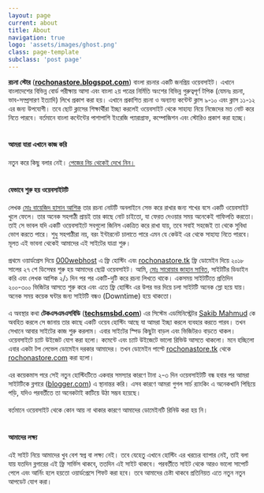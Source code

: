```yaml
---
layout: page
current: about
title: About
navigation: true
logo: 'assets/images/ghost.png'
class: page-template
subclass: 'post page'
---
```



<b>রচনা স্টোর</b> (<b><a href="http://rochonastore.blogspot.com/">rochonastore.blogspot.com</a></b>) বাংলা রচনার একটি জনপ্রিয় ওয়েবসাইট। এখানে বাংলাদেশের বিভিন্ন বোর্ড পরীক্ষায় আসা এবং বাংলা ২য় পত্রের নির্মিতি অংশের বিভিন্ন গুরুত্বপূর্ণ টপিক (যেমনঃ রচনা, ভাব-সম্প্রসারণ ইত্যাদি) লিখে প্রকাশ করা হয়। এখানে প্রকাশিত রচনা ও অন্যান্য কন্টেন্ট ক্লাস ৯-১০ এবং ক্লাস ১১-১২ এর জন্য উপযোগী। তবে ছোট ক্লাসের শিক্ষার্থীরা ইচ্ছা করলেই ওয়েবসাইট থেকে সাহায্য নিয়ে নিজেদের মত নোট করে নিতে পারবে। বর্তমানে বাংলা কন্টেন্টের পাশাপাশি ইংরেজি প্যারাগ্রাফ, কম্পোজিশন এবং স্টোরিও প্রকাশ করা হচ্ছে।<br>
<br>
<h4 style="text-align: left;">
আমরা যারা এখানে কাজ করি</h4>
নতুন করে কিছু বলার নেই। <a href="#authors">পেজের নিচ থেকেই দেখে নিন।</a><br>
<br>
<h4 style="text-align: left;">
যেভাবে শুরু হয় ওয়েবসাইটটি</h4>
লেখক <a href="https://www.blogger.com/profile/15724586885028678604" rel="nofollow" target="_blank">মোঃ বায়েজিদ হাসান আশিক</a> তার রচনা নোটটি অনলাইনে সেভ করে রাখার জন্য শখের বসে একটি ওয়েবসাইট খুলে ফেলে। তার অনেক সহপাঠী প্রায়ই তার কাছে নোট চাইতো, যা ফেরত দেওয়ার সময় অনেকেই গাফিলতি করতো। তাই সে ভাবল যদি একটি ওয়েবসাইটে সবগুলো জিনিস একত্রিত করে রাখা যায়, তবে সবাই সহজেই তা থেকে সুবিধা ভোগ করতে পারে। শুধু সহপাঠীরা নয়, বরং ইন্টারনেট চালাতে পারে এমন যে কেউই এর থেকে সাহায্য নিতে পারবে। মূলত এই ভাবনা থেকেই আমাদের এই সাইটের যাত্রা শুরু।<br>
<br>
প্রথমে ওয়ার্ডপ্রেস দিয়ে <a href="https://www.000webhost.com/" rel="nofollow" target="_blank">000webhost</a> এ ফ্রি হোস্টিং এবং <a href="http://rochonastore.tk/">rochonastore.tk</a> ফ্রি ডোমেইন দিয়ে ২০১৮ সালের ২৭ শে ডিসেম্বর শুরু হয় আমাদের ছোট্ট ওয়েবসাইট। আমি, <a href="https://www.blogger.com/profile/14646610458291307155" rel="nofollow" target="_blank">মোঃ সারোয়ার জাহান সাবিত</a>, সাইটটির ডিডাইন করি এবং লেখক আশিক ২/১ দিন পর পর একটি-দুটি করে রচনা লিখতে থাকে। একসময় সাইটটিতে প্রতিদিন ২০০-৩০০ ভিজিটর আসতে শুরু করে এবং এতে ফ্রি হোস্টিং এর উপর ভর দিয়ে চলা সাইটটি অনেক স্লো হয়ে যায়। অনেক সময় কয়েক ঘন্টার জন্য সাইটটি বন্ধও (Downtime) হয়ে থাকতো।<br>
<br>
এ অবস্থার কথা <b>টেকএসএমএসবিডি</b> (<a href="http://techsmsbd.com/"><b>techsmsbd.com</b></a>) এর সিস্টেম এডমিনিস্ট্রেটর <a href="https://sak1b.me/" rel="nofollow" target="_blank">Sakib Mahmud</a> কে অবহিত করলে সে জানায় তার কাছে একটি ওয়েব হোস্টিং আছে যা আমরা ইচ্ছা করলে ব্যবহার করতে পারব। তখন সেখানে আবার সাইটের কাজ শুরু করলাম। এবার সাইটের স্পিড কিছুটা বাড়ল এবং ভিজিটরও বাড়তে থাকল। ওয়েবসাইটে চ্যাট উইজেট যোগ করা হলো। কমেন্টে এবং চ্যাট উইজেটে ভালো রিভিউ আসতে থাকলো। মনে হচ্ছিলো এবার একটা টপ লেভেল ডোমেইন দরকার আমাদের। তখন ডোমেইন পাল্টে <a href="http://rochonastore.tk/">rochonastore.tk</a> থেকে <a href="http://rochonastore.com/">rochonastore.com</a> করা হলো।<br>
<br>
এর কয়েকমাস পরে সেই নতুন হোস্টিংটিতে একবার সমস্যার কারণে টানা ২-৩ দিন ওয়েবসাইটটি বন্ধ হবার পর আমরা সাইটটিকে ব্লগারে (<a href="//blogger.com/">blogger.com</a>) এ স্থানান্তর করি। এসব কারণে আমরা গুগল সার্চ র‍্যাংকিং এ অনেকখানি পিছিয়ে পড়ি, যদিও পরবর্তীতে তা অনেকটাই কাটিয়ে উঠা সম্ভব হয়েছে।<br>
<br>
বর্তমানে ওয়েবসাইট থেকে কোন আয় না থাকার কারণে আমাদের ডোমেইনটি রিনিউ করা হয়  নি।
<br><br>
<h4 style="text-align: left;">
আমাদের লক্ষ্য</h4>
এই সাইট নিয়ে আমাদের খুব বেশ স্বপ্ন বা লক্ষ্য নেই। তবে যেহেতু এখানে হোস্টিং এর খরচের ব্যাপার নেই, তাই বলা যায় যতদিন ব্লগারের এই ফ্রি সার্ভিস থাকবে, ততদিন এই সাইট থাকবে। পরবর্তীতে সাইট থেকে আরও ভালো সাপোর্ট পেলে এবং আর্নিং হলে হয়তো ওয়ার্ডপ্রেসে শিফট করা হবে। তবে আমাদের চেষ্টা থাকবে প্রতিনিয়ত এতে নতুন নতুন আপডেট যোগ করা।

